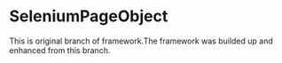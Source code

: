 # SeleniumPageObject
This is original branch of framework.The framework was builded up and enhanced from this branch.
